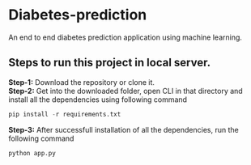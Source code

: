 # Diabetes-prediction
An end to end  diabetes prediction application using machine learning.

## Steps to run this project in local server.
**Step-1:** Download the repository or clone it.<br>
**Step-2:** Get into the downloaded folder, open CLI in that directory and install all the dependencies using following command<br>
```python
pip install -r requirements.txt
```
**Step-3:** After successfull installation of all the dependencies, run the following command<br>
```python
python app.py
```
